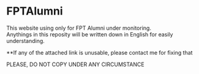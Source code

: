 # FPTAlumni

This website using only for FPT Alumni under monitoring.<br />
Anythings in this reposity will be written down in English for easily understanding.

**If any of the attached link is unusable, please contact me for fixing that

PLEASE, DO NOT COPY UNDER ANY CIRCUMSTANCE
